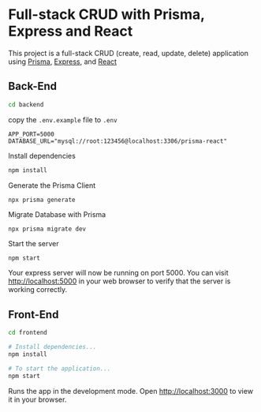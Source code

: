 # Full-stack CRUD with Prisma, Express and React

This project is a full-stack CRUD (create, read, update, delete) application using [Prisma](https://www.prisma.io/), [Express](https://expressjs.com), and [React](https://reactjs.org)

## Back-End

```bash
cd backend
```

copy the `.env.example` file to `.env`

```
APP_PORT=5000
DATABASE_URL="mysql://root:123456@localhost:3306/prisma-react"
```

Install dependencies

```bash
npm install
```

Generate the Prisma Client

```
npx prisma generate
```

Migrate Database with Prisma

```
npx prisma migrate dev
```

Start the server

```bash
npm start
```

Your express server will now be running on port 5000. You can visit [http://localhost:5000](http://localhost:5000) in your web browser to verify that the server is working correctly.

## Front-End

```bash
cd frontend

# Install dependencies...
npm install

# To start the application...
npm start
```

Runs the app in the development mode. Open [http://localhost:3000](http://localhost:3000) to view it in your browser.
